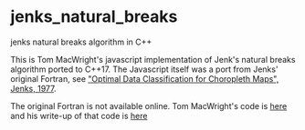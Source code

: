 # jenks_natural_breaks
jenks natural breaks algorithm in C++

This is Tom MacWright's javascript implementation of Jenk's natural breaks algorithm ported to C++17. The Javascript itself was a port from Jenks' original Fortran, see ["Optimal Data Classification for Choropleth Maps", Jenks, 1977](https://books.google.com/books/about/Optimal_Data_Classification_for_Chorople.html?id=HvAENQAACAAJ).
 
 The original Fortran is not available online.
 Tom MacWright's code is [here](https://gist.github.com/tmcw/4977508)
 and his write-up of that code is [here](https://macwright.com/2013/02/18/literate-jenks)

